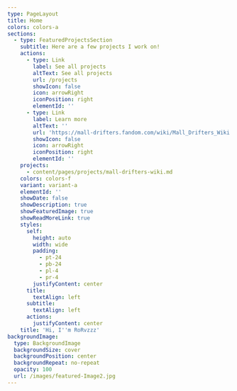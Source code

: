 ```yaml
---
type: PageLayout
title: Home
colors: colors-a
sections:
  - type: FeaturedProjectsSection
    subtitle: Here are a few projects I work on!
    actions:
      - type: Link
        label: See all projects
        altText: See all projects
        url: /projects
        showIcon: false
        icon: arrowRight
        iconPosition: right
        elementId: ''
      - type: Link
        label: Learn more
        altText: ''
        url: 'https://mall-drifters.fandom.com/wiki/Mall_Drifters_Wiki'
        showIcon: false
        icon: arrowRight
        iconPosition: right
        elementId: ''
    projects:
      - content/pages/projects/mall-drifters-wiki.md
    colors: colors-f
    variant: variant-a
    elementId: ''
    showDate: false
    showDescription: true
    showFeaturedImage: true
    showReadMoreLink: true
    styles:
      self:
        height: auto
        width: wide
        padding:
          - pt-24
          - pb-24
          - pl-4
          - pr-4
        justifyContent: center
      title:
        textAlign: left
      subtitle:
        textAlign: left
      actions:
        justifyContent: center
    title: 'Hi, I''m RoRvzzz'
backgroundImage:
  type: BackgroundImage
  backgroundSize: cover
  backgroundPosition: center
  backgroundRepeat: no-repeat
  opacity: 100
  url: /images/featured-Image2.jpg
---
```

